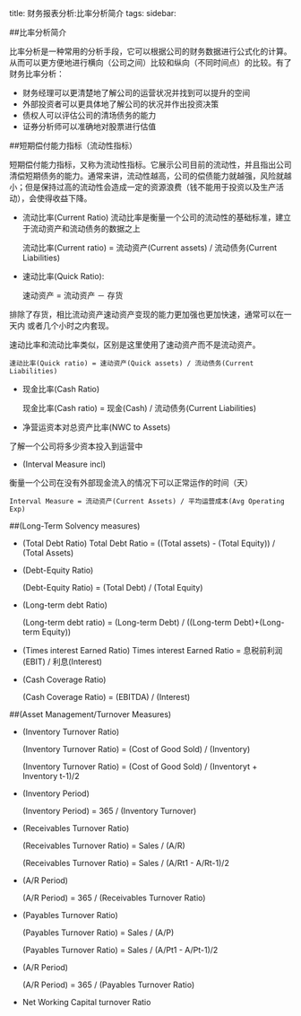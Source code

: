 title: 财务报表分析:比率分析简介
tags:
sidebar:


##比率分析简介

比率分析是一种常用的分析手段，它可以根据公司的财务数据进行公式化的计算。从而可以更方便地进行横向（公司之间）比较和纵向（不同时间点）的比较。有了财务比率分析：

- 财务经理可以更清楚地了解公司的运营状况并找到可以提升的空间
- 外部投资者可以更具体地了解公司的状况并作出投资决策
- 债权人可以评估公司的清场债务的能力
- 证券分析师可以准确地对股票进行估值


##短期偿付能力指标（流动性指标）

短期偿付能力指标，又称为流动性指标。它展示公司目前的流动性，并且指出公司清偿短期债务的能力。通常来讲，流动性越高，公司的偿债能力就越强，风险就越小；但是保持过高的流动性会造成一定的资源浪费（钱不能用于投资以及生产活动），会使得收益下降。

- 流动比率(Current Ratio)
流动比率是衡量一个公司的流动性的基础标准，建立于流动资产和流动债务的数据之上

	流动比率(Current ratio) = 流动资产(Current assets) / 流动债务(Current Liabilities)

- 速动比率(Quick Ratio): 
	
	速动资产 = 流动资产 － 存货

排除了存货，相比流动资产速动资产变现的能力更加强也更加快速，通常可以在一天内 或者几个小时之内套现。

速动比率和流动比率类似，区别是这里使用了速动资产而不是流动资产。
	
	速动比率(Quick ratio) = 速动资产(Quick assets) / 流动债务(Current Liabilities)

- 现金比率(Cash Ratio)


	现金比率(Cash ratio) = 现金(Cash) / 流动债务(Current Liabilities)

- 净营运资本对总资产比率(NWC to Assets)

了解一个公司将多少资本投入到运营中

- (Interval Measure incl)

衡量一个公司在没有外部现金流入的情况下可以正常运作的时间（天）

	Interval Measure = 流动资产(Current Assets) / 平均运营成本(Avg Operating Exp)
<!--也可以写作
	
	Interval Measure = 流动资产(Current Assets) / [销售总额(Sales) - 息税折旧摊销前利润(EBITDA) + 税(Tax) + 利息(Int))/365]
- (Interval Measure incl. interest)-->











##(Long-Term Solvency measures)

- (Total Debt Ratio)
    Total Debt Ratio = ((Total assets) - (Total Equity)) / (Total Assets)

- (Debt-Equity Ratio)
    
    (Debt-Equity Ratio) = (Total Debt) / (Total Equity)

- (Long-term debt Ratio)

    (Long-term debt ratio) = (Long-term Debt) / ((Long-term Debt)+(Long-term Equity))

- (Times interest Earned Ratio)
    Times interest Earned Ratio =  息税前利润(EBIT) / 利息(Interest)

- (Cash Coverage Ratio)

    (Cash Coverage Ratio) = (EBITDA) / (Interest)
    
    
##(Asset Management/Turnover Measures)



- (Inventory Turnover Ratio)

    (Inventory Turnover Ratio) = (Cost of Good Sold) / (Inventory)

    (Inventory Turnover Ratio) = (Cost of Good Sold) / (Inventoryt + Inventory t-1)/2

- (Inventory Period)

    (Inventory Period) = 365 / (Inventory Turnover)
    

- (Receivables Turnover Ratio)

    (Receivables Turnover Ratio) = Sales / (A/R)
    
    (Receivables Turnover Ratio) = Sales / (A/Rt1 - A/Rt-1)/2

- (A/R Period)

    (A/R Period) = 365 / (Receivables Turnover Ratio)
    
- (Payables Turnover Ratio)

    (Payables Turnover Ratio) = Sales / (A/P)
    
    (Payables Turnover Ratio) = Sales / (A/Pt1 - A/Pt-1)/2
    
- (A/R Period)

    (A/R Period) = 365 / (Payables Turnover Ratio)

- Net Working Capital turnover Ratio

    
##






##


##



##
